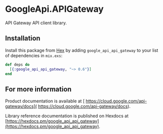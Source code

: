 # GoogleApi.APIGateway

API Gateway API client library.



## Installation

Install this package from [Hex](https://hex.pm) by adding
`google_api_api_gateway` to your list of dependencies in `mix.exs`:

```elixir
def deps do
  [{:google_api_api_gateway, "~> 0.6"}]
end
```

## For more information

Product documentation is available at [ https://cloud.google.com/api-gateway/docs]( https://cloud.google.com/api-gateway/docs).

Library reference documentation is published on Hexdocs at
[https://hexdocs.pm/google_api_api_gateway](https://hexdocs.pm/google_api_api_gateway).
